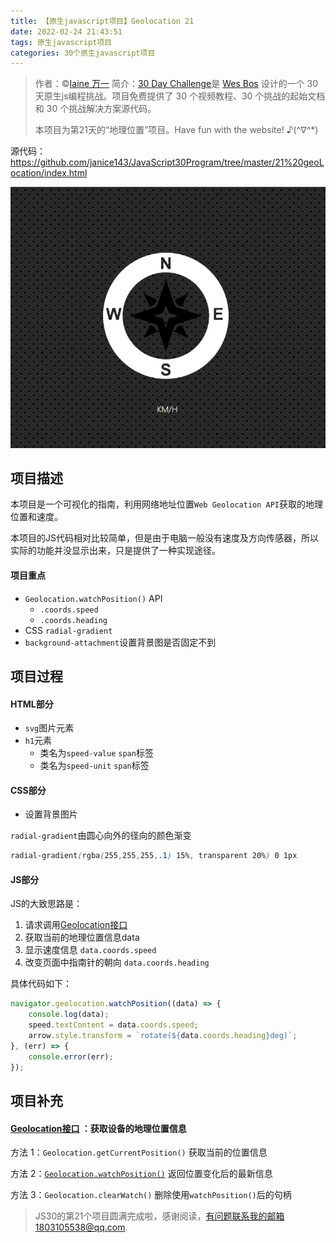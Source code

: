 ```yaml
---
title: 【原生javascript项目】Geolocation 21
date: 2022-02-24 21:43:51
tags: 原生javascript项目
categories: 30个原生javascript项目
---
```


> 作者：©[Iaine 万一](https://github.com/janice143?tab=repositories)
> 简介：[30 Day Challenge](https://courses.wesbos.com/account)是 [Wes Bos](https://github.com/wesbos) 设计的一个 30 天原生js编程挑战。项目免费提供了 30 个视频教程、30 个挑战的起始文档和 30 个挑战解决方案源代码。
>
> 本项目为第21天的“地理位置”项目。Have fun with the website! ♪(^∇^*)

源代码：https://github.com/janice143/JavaScript30Program/tree/master/21%20geoLocation/index.html

![](https://github.com/janice143/myblog.github.io/blob/master/images/js30_geoLocation21.png?raw=true)

## 项目描述

本项目是一个可视化的指南，利用网络地址位置`Web Geolocation API`获取的地理位置和速度。

本项目的JS代码相对比较简单，但是由于电脑一般没有速度及方向传感器，所以实际的功能并没显示出来，只是提供了一种实现途径。

#### 项目重点

- `Geolocation.watchPosition()` API
  - `.coords.speed`
  - `.coords.heading`
- CSS `radial-gradient`
- `background-attachment`设置背景图是否固定不到

## 项目过程

#### HTML部分

- `svg`图片元素
- `h1`元素
  - 类名为`speed-value` `span`标签
  - 类名为`speed-unit` `span`标签

#### CSS部分

- 设置背景图片

`radial-gradient`由圆心向外的径向的颜色渐变

```css
radial-gradient(rgba(255,255,255,.1) 15%, transparent 20%) 0 1px
```

#### JS部分

JS的大致思路是：

1. 请求调用[Geolocation接口](https://developer.mozilla.org/en-US/docs/Web/API/Geolocation) 
2. 获取当前的地理位置信息data
3. 显示速度信息 `data.coords.speed`
4. 改变页面中指南针的朝向 `data.coords.heading`

具体代码如下：

```javascript
navigator.geolocation.watchPosition((data) => {
    console.log(data);
    speed.textContent = data.coords.speed;
    arrow.style.transform = `rotate(${data.coords.heading}deg)`;
}, (err) => {
    console.error(err);
});

```

## 项目补充

#### [Geolocation接口](https://developer.mozilla.org/en-US/docs/Web/API/Geolocation) ：获取设备的地理位置信息

方法 1：`Geolocation.getCurrentPosition()` 获取当前的位置信息

方法 2：[`Geolocation.watchPosition()`](https://developer.mozilla.org/en-US/docs/Web/API/Geolocation/watchPosition) 返回位置变化后的最新信息

方法 3：`Geolocation.clearWatch()` 删除使用`watchPosition()`后的句柄

> JS30的第21个项目圆满完成啦，感谢阅读，有问题联系我的邮箱1803105538@qq.com.

